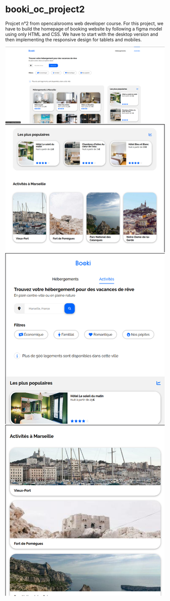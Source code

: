 # booki_oc_project2

Projcet n°2 from opencalsrooms web developer course.
For this project, we have to build the homepage of booking website by following a figma model using only HTML and CSS.
We have to start with the desktop version and then implementing the responsive design for tablets and mobiles.

![alt text](screenshoot-1.png)
![alt text](screenshoot-4.png)
![alt text](screenshoot-5.png)
![alt text](screenshoot-7.png)
